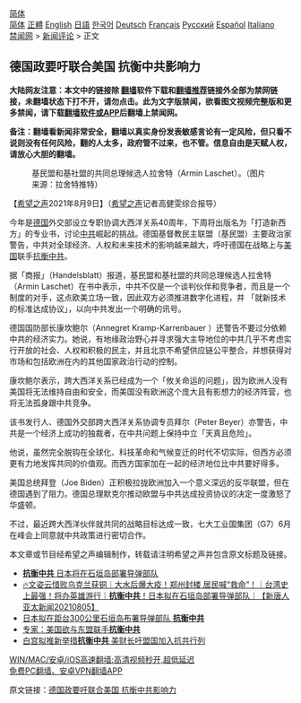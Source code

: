  <!-- 面包屑导航 --> <div class="breadcrumb"><!-- GTranslate: https://gtranslate.io/ -->  <div class="switcher notranslate">  <div class="selected">  <a href="#" onclick="return false;"> 简体</a>  </div>  <div class="option">  <a href="https://www.bannedbook.org" onclick="doGTranslate('zh-CN|zh-CN');jQuery('div.switcher div.selected a').html(jQuery(this).html());return false;" title="简体中文" class="nturl selected"> 简体</a>  <a href="https://www.bannedbook.org/zh-tw/" onclick="doGTranslate('zh-CN|zh-TW');jQuery('div.switcher div.selected a').html(jQuery(this).html());return false;" title="繁體中文" class="nturl"> 正體</a>  <a href="https://www.bannedbook.org/en/" onclick="doGTranslate('zh-CN|en');jQuery('div.switcher div.selected a').html(jQuery(this).html());return false;" title="English" class="nturl"> English</a>  <a href="https://www.bannedbook.org/ja/" onclick="doGTranslate('zh-CN|ja');jQuery('div.switcher div.selected a').html(jQuery(this).html());return false;" title="日本語" class="nturl"> 日語</a>  <a href="https://www.bannedbook.org/ko/" onclick="doGTranslate('zh-CN|ko');jQuery('div.switcher div.selected a').html(jQuery(this).html());return false;" title="한국어" class="nturl"> 한국어</a>  <a href="https://www.bannedbook.org/de/" onclick="doGTranslate('zh-CN|de');jQuery('div.switcher div.selected a').html(jQuery(this).html());return false;" title="Deutsch" class="nturl"> Deutsch</a>  <a href="https://www.bannedbook.org/fr/" onclick="doGTranslate('zh-CN|fr');jQuery('div.switcher div.selected a').html(jQuery(this).html());return false;" title="Français" class="nturl"> Français</a>  <a href="https://www.bannedbook.org/ru/" onclick="doGTranslate('zh-CN|ru');jQuery('div.switcher div.selected a').html(jQuery(this).html());return false;" title="Русский" class="nturl"> Русский</a>  <a href="https://www.bannedbook.org/es/" onclick="doGTranslate('zh-CN|es');jQuery('div.switcher div.selected a').html(jQuery(this).html());return false;" title="Español" class="nturl"> Español</a>  <a href="https://www.bannedbook.org/it/" onclick="doGTranslate('zh-CN|it');jQuery('div.switcher div.selected a').html(jQuery(this).html());return false;" title="Italiano" class="nturl"> Italiano</a>  </div>  </div>      <div class='breadcrumb-sub'><!-- Breadcrumb NavXT 6.3.0 --> <a href="https://www.bannedbook.org/" class="home">禁闻网</a> &gt; <a href="https://www.bannedbook.org/bnews/comments/" class="category">新闻评论</a> &gt; 正文</div></div><h2>德国政要吁联合美国 抗衡中共影响力</h2> <p class="notice"><b>大陆网友注意：本文中的链接除 <a href="https://github.com/bannedbook/fanqiang" >翻墙</a>软件下载和<a href="https://github.com/killgcd/justmysocks/blob/master/README.md">翻墙推荐</a>链接外全部为禁网链接，未翻墙状态下打不开，请勿点击。此为文字版禁闻，欲看图文视频完整版和更多禁闻，请下载<a href="https://github.com/bannedbook/fanqiang">翻墙软件或APP</a>后翻墙上禁闻网。</p><p>备注：翻墙看新闻非常安全，翻墙以真实身份发表敏感言论有一定风险，但只看不说则没有任何风险，翻的人太多，政府管不过来，也不管。信息自由是天赋人权，请放心大胆的翻墙。</b></p>  <div class="entry"> <figure><figcaption>基民盟和基社盟的共同总理候选人拉舍特（Armin Laschet）。（图片来源：拉舍特推特）</figcaption></figure> <p>【<span class='wp_keywordlink_affiliate'><a href="https://www.soundofhope.org" title="希望之声" target="_blank">希望之声</a></span>2021年8月9日】（<a href="https://www.bannedbook.org/bnews/tag/%e5%b8%8c%e6%9c%9b%e4%b9%8b%e5%a3%b0/" class="st_tag internal_tag" rel="tag" title="标签 希望之声 下的日志">希望之声</a>记者高健雯综合报导）</p> <p>今年是<a href="https://www.bannedbook.org/bnews/tag/%e5%be%b7%e5%9b%bd/" class="st_tag internal_tag" rel="tag" title="标签 德国 下的日志">德国</a>外交部设立专职协调大西洋关系40周年，下周将出版名为「打造新西方」的专业书，讨论<a href="https://www.bannedbook.org/bnews/tag/%e4%b8%ad%e5%85%b1/" class="st_tag internal_tag" rel="tag" title="标签 中共 下的日志">中共</a>崛起的挑战。德国基督教民主联盟（基民盟）主要政治家警告，中共对全球经济、人权和未来技术的影响越来越大，呼吁德国在战略上与<a href="https://www.bannedbook.org/bnews/tag/%e7%be%8e%e5%9b%bd/" class="st_tag internal_tag" rel="tag" title="标签 美国 下的日志">美国</a>联手<a href="https://www.bannedbook.org/bnews/tag/%E6%8A%97%E8%A1%A1%E4%B8%AD%E5%85%B1/" class="st_tag internal_tag" rel="tag" title="标签 抗衡中共 下的日志">抗衡中共</a>。</p> <p>据「商报」（Handelsblatt）报道，基民盟和基社盟的共同总理候选人拉舍特（Armin Laschet）在书中表示，中共不仅是一个谈判伙伴和竞争者，而且是一个制度的对手，这点欧美立场一致，因此双方必须推进数字化进程，并 「就新技术的标准达成协议」，以向中共发出一个明确的讯号。</p>  <p>德国国防部长康坎鲍尔（Annegret Kramp-Karrenbauer ）还警告不要过分依赖中共的经济实力。她说，有地缘政治野心并寻求强大主导地位的中共几乎不考虑实行开放的社会、人权和积极的民主，并且北京不希望供应链公平整合，并想获得对市场和包括欧洲在内的其他国家政治行动的控制。</p> <p>康坎鲍尔表示，跨大西洋关系已经成为一个「攸关命运的问题」，因为欧洲人没有美国将无法维持自由和安全，而美国没有欧洲这个庞大且有影想力的经济阵营，也将无法孤身跟中共竞争。</p> <p>该书发行人、德国外交部跨大西洋关系协调专员拜尔（Peter Beyer）亦警告，中共是一个经济上成功的独裁者，在中共问题上保持中立「天真且危险」。</p>  <p>他说，虽然完全脱钩在全球化、科技革命和气候变迁的时代不切实际，但西方必须更有力地发挥共同的价值观。而西方国家加在一起的经济地位比中共要好得多。</p> <p>美国总统拜登（Joe Biden）正积极拉拢欧洲加入一个意义深远的反华联盟，但在德国遇到了阻力。德国总理默克尔推动欧盟与中共达成投资协议的决定一度激怒了华盛顿。</p> <p>不过，最近跨大西洋伙伴就共同的战略目标达成一致，七大工业国集团（G7）6月在峰会上同意就中共政策进行密切合作。</p>  <p>本文章或节目经希望之声编辑制作，转载请注明希望之声并包含原文标题及链接。 </p> <ul class='op-related-articles' title='相关阅读'> <li><a href='https://www.bannedbook.org/bnews/taiwannews/20210805/1600958.html' target='_blank'><b>抗衡中共</b> 日本将在石垣岛部署导弹部队</a></li> <li><a href='https://www.bannedbook.org/bnews/taiwannews/20210805/1600924.html' target='_blank'>🔥文姿云惜败乌克兰获铜｜大水后爆大疫！郑州封楼 居民喊“救命”！｜台湾史上最强！将办英雄游行｜<b>抗衡中共</b>！日本拟在石垣岛部署导弹部队｜【新唐人亚太新闻20210805】</a></li> <li><a href='https://www.bannedbook.org/bnews/comments/20210805/1600611.html' target='_blank'>日本拟在距台300公里石垣岛布署导弹部队 <b>抗衡中共</b></a></li> <li><a href='https://www.bannedbook.org/bnews/cnnews/20210716/1588264.html' target='_blank'>专家：美国欲与东盟联手<b>抗衡中共</b></a></li> <li><a href='https://www.bannedbook.org/bnews/comments/20210714/1586635.html' target='_blank'>白宫拟推新举措<b>抗衡中共</b> 美财长吁盟国加入抗共行列</a></li> </ul> <p class="texttj"> <a href="https://github.com/bannedbook/fanqiang/wiki/V2ray%E6%9C%BA%E5%9C%BA" target="_blank">WIN/MAC/安卓/iOS高速翻墙:高清视频秒开,超低延迟</a><br/> <a href="https://github.com/bannedbook/fanqiang/wiki/%E7%A6%81%E9%97%BB%E7%BD%91%E5%AE%89%E5%8D%93%E7%BF%BB%E5%A2%99%E6%96%B0%E9%97%BBAPP" target="_blank">免费PC翻墙、安卓VPN翻墙APP</a></p><p>原文链接：<a class="src_link"  href="https://www.soundofhope.org/post/533966" target="_blank">德国政要吁联合美国 抗衡中共影响力</a></p> <a name='sharetosocial'></a>  <div style="margin-bottom:5px;padding-bottom:5px;clear:both"> <div id="archive-pix-1" class="banner-ads"> <!-- AuctionX Display platform tag START --> <div id="26318x728x90x621x_ADSLOT2" clicktrack="%%CLICK_URL_ESC%%"></div> <!-- AuctionX Display platform tag END --> </div> <div id="archive-pix-2" class="banner-ads"> <!-- AuctionX Display platform tag START --> <div id="26315x300x250x621x_ADSLOT2" clicktrack="%%CLICK_URL_ESC%%"></div> <!-- AuctionX Display platform tag END --> </div> </div>  <div id="archive-pix-1" class="banner-ads"> <!-- AuctionX Display platform tag START --> <div id="26318x728x90x621x_ADSLOT3" clicktrack="%%CLICK_URL_ESC%%"></div> <!-- AuctionX Display platform tag END --> </div> </div><!--END ENTRY--> 